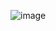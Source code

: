 ![image](https://user-images.githubusercontent.com/42132857/83497503-35291f00-a4d8-11ea-8859-d682ea37b7a8.png)
